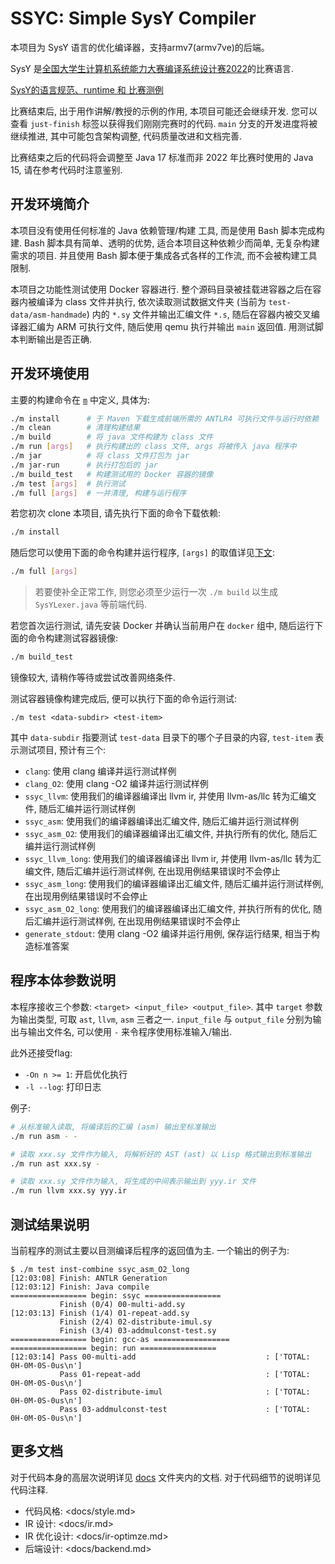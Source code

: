 # SSYC: Simple SysY Compiler

本项目为 SysY 语言的优化编译器，支持armv7(armv7ve)的后端。

SysY 是[全国大学生计算机系统能力大赛编译系统设计赛2022](https://compiler.educg.net/#/oldDetail?name=2022全国大学生计算机系统能力大赛编译系统设计赛)的比赛语言.

[SysY的语言规范、runtime 和 比赛测例](https://gitlab.eduxiji.net/nscscc/compiler2022/-/tree/master)

比赛结束后, 出于用作讲解/教授的示例的作用, 本项目可能还会继续开发. 您可以查看 `just-finish` 标签以获得我们刚刚完赛时的代码. `main` 分支的开发进度将被继续推进, 其中可能包含架构调整, 代码质量改进和文档完善.

比赛结束之后的代码将会调整至 Java 17 标准而非 2022 年比赛时使用的 Java 15, 请在参考代码时注意鉴别.

## 开发环境简介

本项目没有使用任何标准的 Java 依赖管理/构建 工具, 而是使用 Bash 脚本完成构建. Bash 脚本具有简单、透明的优势, 适合本项目这种依赖少而简单, 无复杂构建需求的项目. 并且使用 Bash 脚本便于集成各式各样的工作流, 而不会被构建工具限制.

本项目之功能性测试使用 Docker 容器进行. 整个源码目录被挂载进容器之后在容器内被编译为 class 文件并执行, 依次读取测试数据文件夹 (当前为 `test-data/asm-handmade`) 内的 `*.sy` 文件并输出汇编文件 `*.s`, 随后在容器内被交叉编译器汇编为 ARM 可执行文件, 随后使用 qemu 执行并输出 `main` 返回值. 用测试脚本判断输出是否正确.

## 开发环境使用

主要的构建命令在 [`m`](m) 中定义, 具体为:

```bash
./m install      # 于 Maven 下载生成前端所需的 ANTLR4 可执行文件与运行时依赖
./m clean        # 清理构建结果
./m build        # 将 java 文件构建为 class 文件
./m run [args]   # 执行构建出的 class 文件, args 将被传入 java 程序中
./m jar          # 将 class 文件打包为 jar
./m jar-run      # 执行打包后的 jar
./m build_test   # 构建测试用的 Docker 容器的镜像
./m test [args]  # 执行测试
./m full [args]  # 一并清理, 构建与运行程序
```

若您初次 clone 本项目, 请先执行下面的命令下载依赖:

```bash
./m install
```

随后您可以使用下面的命令构建并运行程序, `[args]` 的取值详见[下文](#程序本体参数说明):

```bash
./m full [args]
```

> 若要使补全正常工作, 则您必须至少运行一次 `./m build` 以生成 `SysYLexer.java` 等前端代码.

若您首次运行测试, 请先安装 Docker 并确认当前用户在 `docker` 组中, 随后运行下面的命令构建测试容器镜像:

```bash
./m build_test
```

镜像较大, 请稍作等待或尝试改善网络条件.

测试容器镜像构建完成后, 便可以执行下面的命令运行测试:

```
./m test <data-subdir> <test-item>
```

其中 `data-subdir` 指要测试 `test-data` 目录下的哪个子目录的内容, `test-item` 表示测试项目, 预计有三个:

- `clang`: 使用 clang 编译并运行测试样例
- `clang_O2`: 使用 clang -O2 编译并运行测试样例
- `ssyc_llvm`: 使用我们的编译器编译出 llvm ir, 并使用 llvm-as/llc 转为汇编文件, 随后汇编并运行测试样例
- `ssyc_asm`: 使用我们的编译器编译出汇编文件, 随后汇编并运行测试样例
- `ssyc_asm_O2`: 使用我们的编译器编译出汇编文件, 并执行所有的优化, 随后汇编并运行测试样例
- `ssyc_llvm_long`: 使用我们的编译器编译出 llvm ir, 并使用 llvm-as/llc 转为汇编文件, 随后汇编并运行测试样例, 在出现用例结果错误时不会停止
- `ssyc_asm_long`: 使用我们的编译器编译出汇编文件, 随后汇编并运行测试样例, 在出现用例结果错误时不会停止
- `ssyc_asm_O2_long`: 使用我们的编译器编译出汇编文件, 并执行所有的优化, 随后汇编并运行测试样例, 在出现用例结果错误时不会停止
- `generate_stdout`: 使用 clang -O2 编译并运行用例, 保存运行结果, 相当于构造标准答案

## 程序本体参数说明

本程序接收三个参数: `<target> <input_file> <output_file>`. 其中 `target` 参数为输出类型, 可取 `ast`, `llvm`, `asm` 三者之一. `input_file` 与 `output_file` 分别为输出与输出文件名, 可以使用 `-` 来令程序使用标准输入/输出.

此外还接受flag:

- `-On n >= 1`: 开启优化执行
- `-l --log`: 打印日志

例子:

```bash
# 从标准输入读取, 将编译后的汇编 (asm) 输出至标准输出
./m run asm - -

# 读取 xxx.sy 文件作为输入, 将解析好的 AST (ast) 以 Lisp 格式输出到标准输出
./m run ast xxx.sy -

# 读取 xxx.sy 文件作为输入, 将生成的中间表示输出到 yyy.ir 文件
./m run llvm xxx.sy yyy.ir
```

## 测试结果说明

当前程序的测试主要以目测编译后程序的返回值为主. 一个输出的例子为:

```
$ ./m test inst-combine ssyc_asm_O2_long
[12:03:08] Finish: ANTLR Generation
[12:03:12] Finish: Java compile
================= begin: ssyc =================
           Finish (0/4) 00-multi-add.sy
[12:03:13] Finish (1/4) 01-repeat-add.sy
           Finish (2/4) 02-distribute-imul.sy
           Finish (3/4) 03-addmulconst-test.sy
================= begin: gcc-as =================
================= begin: run =================
[12:03:14] Pass 00-multi-add                             : ['TOTAL: 0H-0M-0S-0us\n']
           Pass 01-repeat-add                            : ['TOTAL: 0H-0M-0S-0us\n']
           Pass 02-distribute-imul                       : ['TOTAL: 0H-0M-0S-0us\n']
           Pass 03-addmulconst-test                      : ['TOTAL: 0H-0M-0S-0us\n']
```

## 更多文档

对于代码本身的高层次说明详见 [docs](docs/) 文件夹内的文档. 对于代码细节的说明详见代码注释.

- 代码风格: <docs/style.md>
- IR 设计: <docs/ir.md>
- IR 优化设计: <docs/ir-optimze.md>
- 后端设计: <docs/backend.md>